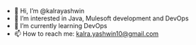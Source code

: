 - 👋 Hi, I’m @kalrayashwin
- 👀 I’m interested in Java, Mulesoft development and DevOps
- 🌱 I’m currently learning DevOps
- 📫 How to reach me: kalra.yashwin10@gmail.com

<!---
kalrayashwin/kalrayashwin is a ✨ special ✨ repository because its `README.md` (this file) appears on your GitHub profile.
You can click the Preview link to take a look at your changes.
--->
